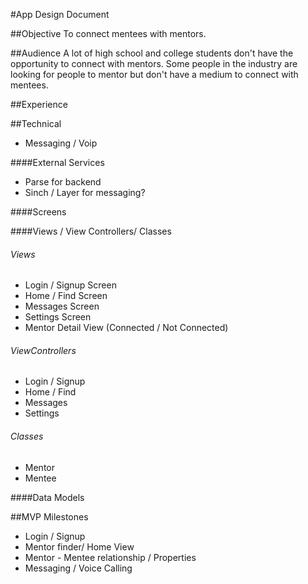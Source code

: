 #App Design Document


##Objective
To connect mentees with mentors.

##Audience
A lot of high school and college students don't have the opportunity to connect with mentors. Some people in the industry are looking for people to mentor but don't have a medium to connect with mentees.

##Experience


##Technical
- Messaging / Voip

####External Services
- Parse for backend
- Sinch / Layer for messaging?

####Screens


####Views / View Controllers/ Classes
###### Views
- Login / Signup Screen 
- Home / Find Screen
- Messages Screen
- Settings Screen
- Mentor Detail View (Connected / Not Connected)

###### ViewControllers
- Login / Signup
- Home / Find 
- Messages
- Settings

###### Classes
 - Mentor
 - Mentee

####Data Models

##MVP Milestones
- Login / Signup
- Mentor finder/ Home View
- Mentor - Mentee relationship / Properties
- Messaging / Voice Calling
